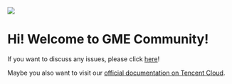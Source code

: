 ![](https://scontent-hkt1-2.xx.fbcdn.net/v/t39.30808-6/297215783_364692372486175_7089745876232422978_n.jpg?_nc_cat=108&ccb=1-7&_nc_sid=730e14&_nc_ohc=2pvFXvgmrJ0AX9Tquni&_nc_ht=scontent-hkt1-2.xx&oh=00_AfDIDHiwyGVl_isQhalcKR8ouftPvqsOh18wbiqLJF3tXQ&oe=641E2C2D)
# Hi! Welcome to GME Community!

If you want to discuss any issues, please click [here](https://github.com/GME-Community/community/discussions)!

Maybe you also want to visit our [official documentation on Tencent Cloud](https://www.tencentcloud.com/document/product/607).
